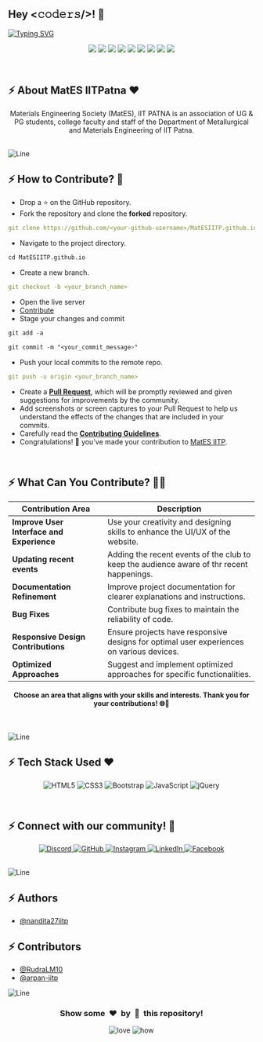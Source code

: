 <h2>Hey <𝚌𝚘𝚍𝚎𝚛𝚜/>! 👋</h2>

[![Typing SVG](https://readme-typing-svg.herokuapp.com?font=Fira+Code&size=60&pause=1000&center=true&vCenter=true&multiline=true&width=1000&height=100&lines=Welcome+to+MatES+IIT+Patna)](https://git.io/typing-svg)

<div align="center">
 <p>
  <img src="https://img.shields.io/github/contributors/MatESIITP/MatESIITP.github.io?style=for-the-badge" />
  <img src="https://img.shields.io/github/last-commit/MatESIITP/MatESIITP.github.io?style=for-the-badge" />
  <img src="https://img.shields.io/github/issues-pr-closed/MatESIITP/MatESIITP.github.io?style=for-the-badge" />
  <img src="https://img.shields.io/github/issues-raw/MatESIITP/MatESIITP.github.io?style=for-the-badge" />
  <img src="https://img.shields.io/github/stars/MatESIITP/MatESIITP.github.io?style=for-the-badge" />
  <img src="https://img.shields.io/github/languages/count/MatESIITP/MatESIITP.github.io?style=for-the-badge&color=brightgreen" />
  <img src="https://img.shields.io/github/repo-size/MatESIITP/MatESIITP.github.io?style=for-the-badge" />
  <img src="https://img.shields.io/github/issues-closed-raw/MatESIITP/MatESIITP.github.io?style=for-the-badge" />
  <img src="https://img.shields.io/github/forks/MatESIITP/MatESIITP.github.io?style=for-the-badge" />
 </p>
</div>
<br />

<!-- -------------------ABOUT SECTION---------------------- -->
## :zap: About MatES IITPatna ❤️

<div align="center">
  Materials Engineering Society (MatES), IIT PATNA is an association of UG & PG students, college faculty and staff of the Department of Metallurgical and Materials Engineering of IIT Patna.
</div>
<br />

![Line](https://github.com/Avdhesh-Varshney/WebMasterLog/assets/114330097/4b78510f-a941-45f8-a9d5-80ed0705e847)

<!-- -------------------HOW YOU CAN CONTRIBUTE------------------------ -->
## :zap: How to Contribute? 🤔

- Drop a ⭐ on the GitHub repository.
- Fork the repository and clone the **forked** repository.
```yml
git clone https://github.com/<your-github-username>/MatESIITP.github.io
```
- Navigate to the project directory.
```py
cd MatESIITP.github.io
```
- Create a new branch.
```yml
git checkout -b <your_branch_name>
```
- Open the live server
- <a href="/CONTRIBUTING.md">Contribute</a>
- Stage your changes and commit
```css
git add -a

git commit -m "<your_commit_message>"
```
- Push your local commits to the remote repo.
```yml
git push -u origin <your_branch_name>
```
- Create a [**Pull Request**](https://docs.github.com/en/github/collaborating-with-pull-requests/proposing-changes-to-your-work-with-pull-requests/creating-a-pull-request), which will be promptly reviewed and given suggestions for improvements by the community.
- Add screenshots or screen captures to your Pull Request to help us understand the effects of the changes that are included in your commits.
- Carefully read the [**Contributing Guidelines**](https://github.com/MatESIITP/MatESIITP.github.io/blob/main/CONTRIBUTING.md).
- Congratulations! 🎉 you've made your contribution to <a href="https://github.com/MatESIITP/MatESIITP.github.io" title="new-website">MatES IITP</a>.
<br />

<!-- ------------------WHAT YOU CAN CONTRIBUTE---------------------- -->
## :zap: What Can You Contribute? 👩‍💻

<div align="center">

| **Contribution Area**                       | **Description**                                                                            |
| --------------------------------------------|--------------------------------------------------------------------------------------------|
| **Improve User Interface and Experience**   | Use your creativity and designing skills to enhance the UI/UX of the website.              |
| **Updating recent events**                  | Adding the recent events of the club to keep the audience aware of thr recent happenings.  |
| **Documentation Refinement**                | Improve project documentation for clearer explanations and instructions.                   |
| **Bug Fixes**                               | Contribute bug fixes to maintain the reliability of code.                                  |
| **Responsive Design Contributions**         | Ensure projects have responsive designs for optimal user experiences on various devices.   |
| **Optimized Approaches**                    | Suggest and implement optimized approaches for specific functionalities.                   |

#### Choose an area that aligns with your skills and interests. Thank you for your contributions! 🌐🚀
</div>
<br />

![Line](https://github.com/Avdhesh-Varshney/WebMasterLog/assets/114330097/4b78510f-a941-45f8-a9d5-80ed0705e847)

<!-- ------------TECH STACK USED---------------------- -->
## :zap: Tech Stack Used ❤️

<div align ="center">
  
  ![HTML5](https://img.shields.io/badge/html5-%23E34F26.svg?style=for-the-badge&logo=html5&logoColor=white)
  ![CSS3](https://img.shields.io/badge/css3-%231572B6.svg?style=for-the-badge&logo=css3&logoColor=white)
  ![Bootstrap](https://img.shields.io/badge/bootstrap-%238511FA.svg?style=for-the-badge&logo=bootstrap&logoColor=white)
  ![JavaScript](https://img.shields.io/badge/javascript-%23323330.svg?style=for-the-badge&logo=javascript&logoColor=%23F7DF1E)
  ![jQuery](https://img.shields.io/badge/jquery-%230769AD.svg?style=for-the-badge&logo=jquery&logoColor=white)
</div>
<br />

<!-- --------------Connect with Project Admin--------------------- -->
## :zap: Connect with our community! 💬

<div align='center'>

   <a href='https://discord.gg/5UMDNpYS'>
    <img src='https://img.shields.io/badge/Discord-%235865F2.svg?style=for-the-badge&logo=discord&logoColor=white' alt='Discord' />
   </a>
   <a href="https://www.github.com/MatESIITP">
     <img src="https://img.shields.io/badge/github-%23121011.svg?style=for-the-badge&logo=github&logoColor=white" alt="GitHub" />
   </a>
   <a href='https://www.instagram.com/mates__iitp/?hl=en'>
     <img src='https://img.shields.io/badge/Instagram-4A154B?style=for-the-badge&logo=instagram&logoColor=white' alt='Instagram' />
   </a>
   <a href="https://www.linkedin.com/company/mates-materials-engineering-society-iit-patna/mycompany/">
     <img src="https://img.shields.io/badge/LinkedIn-%231DA1F2.svg?&style=for-the-badge&logo=linkedin&logoColor=white" alt="LinkedIn" />
   </a>
   <a href="https://www.facebook.com/MatES.IITP">
     <img src="https://img.shields.io/badge/Facebook-%231DA1F2.svg?&style=for-the-badge&logo=facebook&logoColor=white" alt="Facebook" />
   </a>
</div>
<br />

![Line](https://github.com/Avdhesh-Varshney/WebMasterLog/assets/114330097/4b78510f-a941-45f8-a9d5-80ed0705e847)

<!-- -----------------PROJECT CONTRIBUTORS SECTION---------------------- -->
## :zap: Authors

- [@nandita27iitp](https://www.github.com/nandita27iitp)
  
## :zap: Contributors

- [@RudraLM10](https://github.com/RudraLM10)
- [@arpan-iitp](https://github.com/arpan-iitp)
  
![Line](https://github.com/Avdhesh-Varshney/WebMasterLog/assets/114330097/4b78510f-a941-45f8-a9d5-80ed0705e847)

<!-- ------------BOTTOM SECTION---------------------- -->
<div align="center">
  <h3>Show some &nbsp;❤️&nbsp; by &nbsp;🌟&nbsp; this repository!</h3>
</div>
<div align="center">
 <img src="https://forthebadge.com/images/badges/built-with-love.svg" alt="love" />
 <img src="https://forthebadge.com/images/badges/thats-how-they-get-you.svg" alt="how">
</div>
